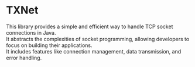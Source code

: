 # TXNet
This library provides a simple and efficient way to handle TCP socket connections in Java.<br>
It abstracts the complexities of socket programming, allowing developers to focus on building their applications.<br>
It includes features like connection management, data transmission, and error handling.